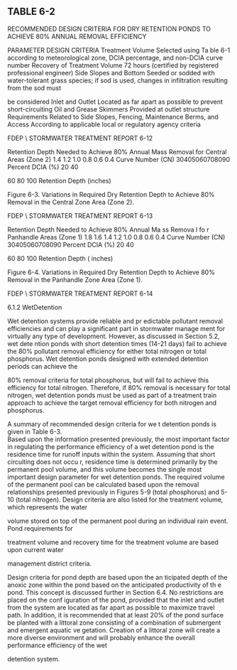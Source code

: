 <!-- NEEDS USER REVIEW -->
## TABLE  6-2 
 
RECOMMENDED  DESIGN  CRITERIA  FOR 
DRY  RETENTION  PONDS  TO  ACHIEVE  80% 
ANNUAL  REMOVAL  EFFICIENCY 
 
PARAMETER 
DESIGN  CRITERIA 
Treatment Volume Selected using Ta
ble 6-1 according to meteorological 
zone, DCIA percentage, and non-DCIA curve number 
Recovery of Treatment Volume 72 hours (certified by registered professional engineer) 
Side Slopes and Bottom Seeded or sodded with water-tolerant grass species; if  sod 
is used, changes in infiltration resulting from the sod must 

be considered 
Inlet and Outlet Located as far apart as
 possible to prevent short-circuiting 
Oil and Grease Skimmers Provided at outlet structure 
Requirements Related to Side Slopes, Fencing, 
Maintenance Berms, and Access 
According to applicable local 
or regulatory agency criteria 
 

FDEP \ STORMWATER  TREATMENT  REPORT 
6-12 
 

 
Retention Depth Needed to Achieve
80% Annual Mass Removal for Central Areas (Zone 2)
1.4
1.2
1.0
0.8
0.6
0.4
Curve Number (CN)
30405060708090
Percent DCIA (%)
20
40

60
80
100
Retention Depth (inches)
 
 
 
 

 Figure 6-3. Variations in Required Dry 
Retention Depth to Achieve 80% Removal 
   in the Central Zone Area (Zone 2). 

 

FDEP \ STORMWATER  TREATMENT  REPORT 
6-13 
 

 
Retention Depth Needed to Achieve
80% Annual Ma ss Remova l fo
r Panhandle Areas (Zone 1)
1.8
1.6
1.4
1.2
1.0
0.8
0.6
0.4
Curve Number (CN)
30405060708090
Percent DCIA (%)
20
40

60
80
100
Retention Depth ( inches)
 
 
 
 Figure 6-4. Variations in Required Dry 
Retention Depth to Achieve 80% Removal 
   in the Panhandle Zone Area (Zone 1). 

 

FDEP \ STORMWATER  TREATMENT  REPORT 
6-14 
 

 
6.1.2 WetDetention
   
 
 Wet detention systems provide reliable and pr
edictable pollutant removal efficiencies and 
can play a significant part in stormwater manage
ment for virtually any type of development. 
However, as discussed in Section 5.2, wet dete
ntion ponds with short detention times (14-21 
days) fail to achieve the 80% pollutant removal 
efficiency for either total nitrogen or total 
phosphorus.  Wet detention ponds designed with extended detention periods can achieve the 

80% removal criteria for total phosphorus, but will 
fail to achieve this efficiency for total 
nitrogen. Therefore, if 80% removal is necessary
 for total nitrogen, wet detention ponds must be 
used as part of a treatment train approach to
 achieve the target removal efficiency for both 
nitrogen and phosphorus.   
 

A summary of recommended design criteria for we
t detention ponds is given in Table 6-3.  
Based upon the information presented previously, 
the most important factor in regulating the 
performance efficiency of a wet detention pond is
 the residence time for runoff inputs within the 
system.  Assuming that short circuiting does not occu
r, residence time is determined primarily by the 
permanent pool volume, and this volume becomes 
the single most important design parameter for 
wet detention ponds.  The required volume of the 
permanent pool can be calculated based upon the 
removal relationships presented previously in
 Figures 5-9 (total phosphorus) and 5-10 (total 
nitrogen).  Design criteria are also listed for the treatment volume, which represents the water 

volume stored on top of the permanent pool during an individual rain event.  Pond requirements for 

treatment volume and recovery time for the treatment volume are based upon current water 

management district criteria. 
 

Design criteria for pond depth are based upon the an
ticipated depth of the anoxic zone within 
the pond based on the anticipated productivity of th
e pond.  This concept is discussed further in 
Section 6.4.  No restrictions are placed on the conf
iguration of the pond, provided that the inlet and 
outlet from the system are located as far apart as 
possible to maximize travel path.  In addition, it is 
recommended that at least 20% of the pond surface be
 planted with a littoral zone consisting of a 
combination of submergent and emergent aquatic ve
getation.  Creation of a littoral zone will create a 
more diverse environment and will probably enhance the overall performance efficiency of the wet 

detention system.
